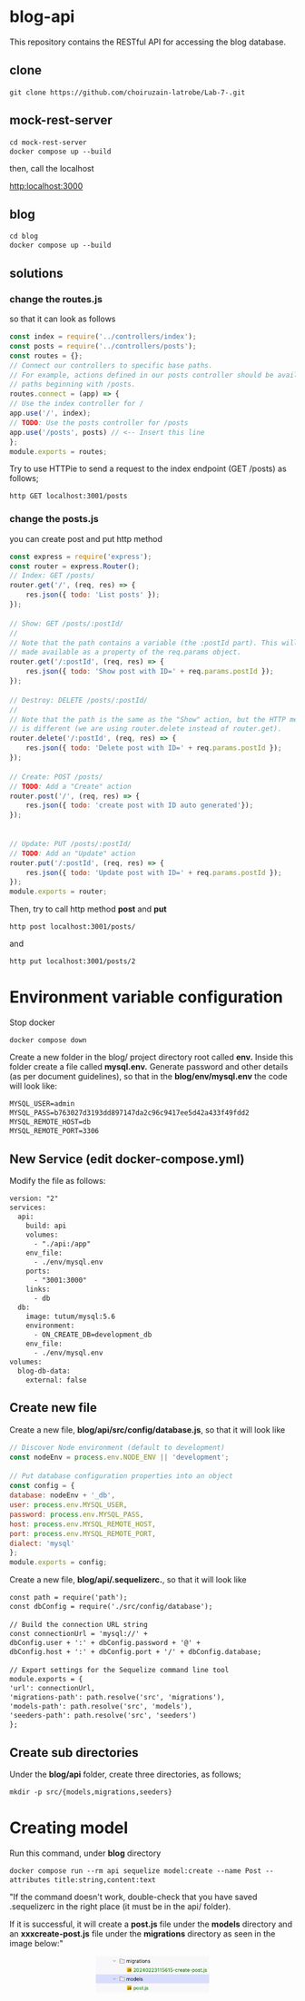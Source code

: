 # blog-api

This repository contains the RESTful API for accessing the blog database.
## clone

```
git clone https://github.com/choiruzain-latrobe/Lab-7-.git
```


## mock-rest-server
```
cd mock-rest-server
docker compose up --build
```

then, call the localhost 

[http:localhost:3000](http://localhost:3000/)

## blog
```
cd blog
docker compose up --build
```
## solutions

### change the routes.js 
so that it can look as follows

```javascript
const index = require('../controllers/index');
const posts = require('../controllers/posts');
const routes = {};
// Connect our controllers to specific base paths.
// For example, actions defined in our posts controller should be available at
// paths beginning with /posts.
routes.connect = (app) => {
// Use the index controller for /
app.use('/', index);
// TODO: Use the posts controller for /posts
app.use('/posts', posts) // <-- Insert this line
};
module.exports = routes;
```

Try to use HTTPie to send a request to the index endpoint (GET /posts) as follows;
```
http GET localhost:3001/posts 
```

### change the posts.js
you can create post and put http method 
```javascript
const express = require('express');
const router = express.Router();
// Index: GET /posts/
router.get('/', (req, res) => {
    res.json({ todo: 'List posts' });
});

// Show: GET /posts/:postId/
//
// Note that the path contains a variable (the :postId part). This will be
// made available as a property of the req.params object.
router.get('/:postId', (req, res) => {
    res.json({ todo: 'Show post with ID=' + req.params.postId });
});

// Destroy: DELETE /posts/:postId/
//
// Note that the path is the same as the "Show" action, but the HTTP method
// is different (we are using router.delete instead of router.get).
router.delete('/:postId', (req, res) => {
    res.json({ todo: 'Delete post with ID=' + req.params.postId });
});

// Create: POST /posts/
// TODO: Add a "Create" action
router.post('/', (req, res) => {
    res.json({ todo: 'create post with ID auto generated'});
});


// Update: PUT /posts/:postId/
// TODO: Add an "Update" action
router.put('/:postId', (req, res) => {
    res.json({ todo: 'Update post with ID=' + req.params.postId });
});
module.exports = router;
```

Then, try to call http method **post** and **put**

```
http post localhost:3001/posts/
```
and
```
http put localhost:3001/posts/2
```
# Environment variable configuration
Stop docker 

```
docker compose down
```
Create a new folder in the blog/ project directory root called **env.**
Inside this folder create a file called **mysql.env.** 
Generate password and other details (as per document guidelines), so that in the **blog/env/mysql.env** the code will look like:
```
MYSQL_USER=admin
MYSQL_PASS=b763027d3193dd897147da2c96c9417ee5d42a433f49fdd2
MYSQL_REMOTE_HOST=db
MYSQL_REMOTE_PORT=3306
```
## New Service (edit docker-compose.yml)
Modify the file as follows:
```
version: "2"
services:
  api:
    build: api
    volumes:
      - "./api:/app"
    env_file: 
      - ./env/mysql.env
    ports:
      - "3001:3000"
    links:
      - db
  db:
    image: tutum/mysql:5.6
    environment: 
      - ON_CREATE_DB=development_db 
    env_file: 
      - ./env/mysql.env 
volumes: 
  blog-db-data:
    external: false

```
## Create new file 
Create a new file, **blog/api/src/config/database.js**, so that it will look like
```javascript
// Discover Node environment (default to development)
const nodeEnv = process.env.NODE_ENV || 'development';

// Put database configuration properties into an object
const config = {
database: nodeEnv + '_db',
user: process.env.MYSQL_USER,
password: process.env.MYSQL_PASS,
host: process.env.MYSQL_REMOTE_HOST,
port: process.env.MYSQL_REMOTE_PORT,
dialect: 'mysql'
};
module.exports = config;
```


Create a new file, **blog/api/.sequelizerc.**, so that it will look like

```
const path = require('path');
const dbConfig = require('./src/config/database');

// Build the connection URL string
const connectionUrl = 'mysql://' +
dbConfig.user + ':' + dbConfig.password + '@' +
dbConfig.host + ':' + dbConfig.port + '/' + dbConfig.database;

// Export settings for the Sequelize command line tool
module.exports = {
'url': connectionUrl,
'migrations-path': path.resolve('src', 'migrations'),
'models-path': path.resolve('src', 'models'),
'seeders-path': path.resolve('src', 'seeders')
};
```
## Create sub directories
Under the **blog/api** folder, create three directories, as follows;
```
mkdir -p src/{models,migrations,seeders}
```

# Creating model

Run this command, under **blog** directory
```
docker compose run --rm api sequelize model:create --name Post --attributes title:string,content:text
```
"If the command doesn't work, double-check that you have saved .sequelizerc in the right place (it must be in the api/ folder).

If it is successful, it will create a **post.js** file under the **models** directory and an **xxxcreate-post.js** file under the **migrations** directory as seen in the image below:"

<p align="center">
<img title="a title" alt="Alt text" src="1.jpg" width="200" >
</p>



